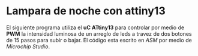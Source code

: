 # Lampara de noche con attiny13

El siguiente programa utiliza el **uC ATtiny13** para controlar por medio de
**PWM** la intensidad luminosa de un arreglo de leds a travez de dos botones
de 15 pasos para subir o bajar. El código esta escrito en *ASM* por medio de
*Microchip Studio*.
